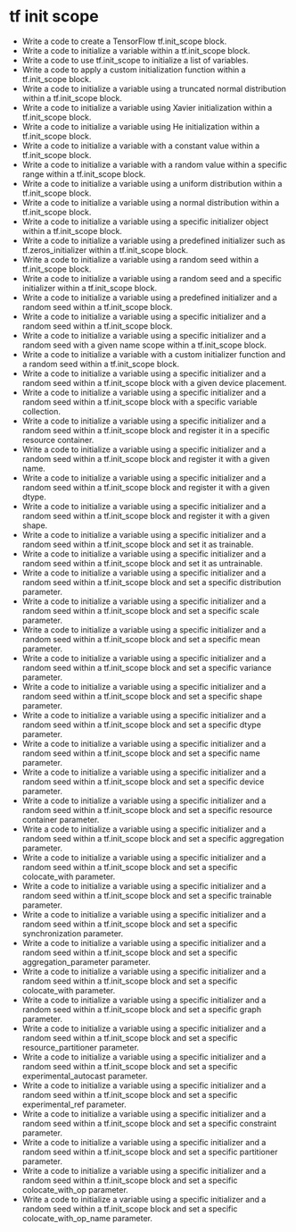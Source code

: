 # tf init scope

- Write a code to create a TensorFlow tf.init_scope block.
- Write a code to initialize a variable within a tf.init_scope block.
- Write a code to use tf.init_scope to initialize a list of variables.
- Write a code to apply a custom initialization function within a tf.init_scope block.
- Write a code to initialize a variable using a truncated normal distribution within a tf.init_scope block.
- Write a code to initialize a variable using Xavier initialization within a tf.init_scope block.
- Write a code to initialize a variable using He initialization within a tf.init_scope block.
- Write a code to initialize a variable with a constant value within a tf.init_scope block.
- Write a code to initialize a variable with a random value within a specific range within a tf.init_scope block.
- Write a code to initialize a variable using a uniform distribution within a tf.init_scope block.
- Write a code to initialize a variable using a normal distribution within a tf.init_scope block.
- Write a code to initialize a variable using a specific initializer object within a tf.init_scope block.
- Write a code to initialize a variable using a predefined initializer such as tf.zeros_initializer within a tf.init_scope block.
- Write a code to initialize a variable using a random seed within a tf.init_scope block.
- Write a code to initialize a variable using a random seed and a specific initializer within a tf.init_scope block.
- Write a code to initialize a variable using a predefined initializer and a random seed within a tf.init_scope block.
- Write a code to initialize a variable using a specific initializer and a random seed within a tf.init_scope block.
- Write a code to initialize a variable using a specific initializer and a random seed with a given name scope within a tf.init_scope block.
- Write a code to initialize a variable with a custom initializer function and a random seed within a tf.init_scope block.
- Write a code to initialize a variable using a specific initializer and a random seed within a tf.init_scope block with a given device placement.
- Write a code to initialize a variable using a specific initializer and a random seed within a tf.init_scope block with a specific variable collection.
- Write a code to initialize a variable using a specific initializer and a random seed within a tf.init_scope block and register it in a specific resource container.
- Write a code to initialize a variable using a specific initializer and a random seed within a tf.init_scope block and register it with a given name.
- Write a code to initialize a variable using a specific initializer and a random seed within a tf.init_scope block and register it with a given dtype.
- Write a code to initialize a variable using a specific initializer and a random seed within a tf.init_scope block and register it with a given shape.
- Write a code to initialize a variable using a specific initializer and a random seed within a tf.init_scope block and set it as trainable.
- Write a code to initialize a variable using a specific initializer and a random seed within a tf.init_scope block and set it as untrainable.
- Write a code to initialize a variable using a specific initializer and a random seed within a tf.init_scope block and set a specific distribution parameter.
- Write a code to initialize a variable using a specific initializer and a random seed within a tf.init_scope block and set a specific scale parameter.
- Write a code to initialize a variable using a specific initializer and a random seed within a tf.init_scope block and set a specific mean parameter.
- Write a code to initialize a variable using a specific initializer and a random seed within a tf.init_scope block and set a specific variance parameter.
- Write a code to initialize a variable using a specific initializer and a random seed within a tf.init_scope block and set a specific shape parameter.
- Write a code to initialize a variable using a specific initializer and a random seed within a tf.init_scope block and set a specific dtype parameter.
- Write a code to initialize a variable using a specific initializer and a random seed within a tf.init_scope block and set a specific name parameter.
- Write a code to initialize a variable using a specific initializer and a random seed within a tf.init_scope block and set a specific device parameter.
- Write a code to initialize a variable using a specific initializer and a random seed within a tf.init_scope block and set a specific resource container parameter.
- Write a code to initialize a variable using a specific initializer and a random seed within a tf.init_scope block and set a specific aggregation parameter.
- Write a code to initialize a variable using a specific initializer and a random seed within a tf.init_scope block and set a specific colocate_with parameter.
- Write a code to initialize a variable using a specific initializer and a random seed within a tf.init_scope block and set a specific trainable parameter.
- Write a code to initialize a variable using a specific initializer and a random seed within a tf.init_scope block and set a specific synchronization parameter.
- Write a code to initialize a variable using a specific initializer and a random seed within a tf.init_scope block and set a specific aggregation_parameter parameter.
- Write a code to initialize a variable using a specific initializer and a random seed within a tf.init_scope block and set a specific colocate_with parameter.
- Write a code to initialize a variable using a specific initializer and a random seed within a tf.init_scope block and set a specific graph parameter.
- Write a code to initialize a variable using a specific initializer and a random seed within a tf.init_scope block and set a specific resource_partitioner parameter.
- Write a code to initialize a variable using a specific initializer and a random seed within a tf.init_scope block and set a specific experimental_autocast parameter.
- Write a code to initialize a variable using a specific initializer and a random seed within a tf.init_scope block and set a specific experimental_ref parameter.
- Write a code to initialize a variable using a specific initializer and a random seed within a tf.init_scope block and set a specific constraint parameter.
- Write a code to initialize a variable using a specific initializer and a random seed within a tf.init_scope block and set a specific partitioner parameter.
- Write a code to initialize a variable using a specific initializer and a random seed within a tf.init_scope block and set a specific colocate_with_op parameter.
- Write a code to initialize a variable using a specific initializer and a random seed within a tf.init_scope block and set a specific colocate_with_op_name parameter.
